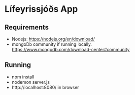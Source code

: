 # Lífeyrissjóðs App

## Requirements
* Nodejs: https://nodejs.org/en/download/
* mongoDb community if running locally. https://www.mongodb.com/download-center#community

## Running 
* npm install
* nodemon server.js
* http://localhost:8080/ in browser

